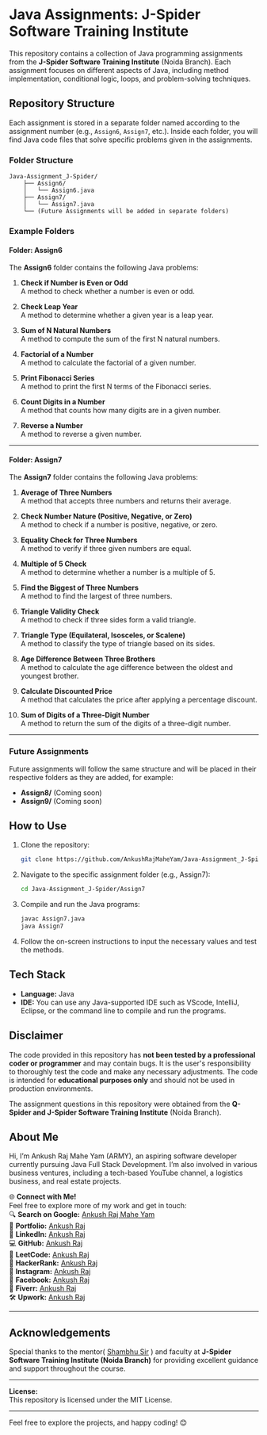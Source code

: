 # Java Assignments: J-Spider Software Training Institute

This repository contains a collection of Java programming assignments from the **J-Spider Software Training Institute** (Noida Branch). Each assignment focuses on different aspects of Java, including method implementation, conditional logic, loops, and problem-solving techniques.

## Repository Structure

Each assignment is stored in a separate folder named according to the assignment number (e.g., `Assign6`, `Assign7`, etc.). Inside each folder, you will find Java code files that solve specific problems given in the assignments.

### Folder Structure

```
Java-Assignment_J-Spider/
    ├── Assign6/
    │   └── Assign6.java
    ├── Assign7/
    │   └── Assign7.java
    └── (Future Assignments will be added in separate folders)
```

### Example Folders

#### Folder: Assign6

The **Assign6** folder contains the following Java problems:

1. **Check if Number is Even or Odd**  
   A method to check whether a number is even or odd.

2. **Check Leap Year**  
   A method to determine whether a given year is a leap year.

3. **Sum of N Natural Numbers**  
   A method to compute the sum of the first N natural numbers.

4. **Factorial of a Number**  
   A method to calculate the factorial of a given number.

5. **Print Fibonacci Series**  
   A method to print the first N terms of the Fibonacci series.

6. **Count Digits in a Number**  
   A method that counts how many digits are in a given number.

7. **Reverse a Number**  
   A method to reverse a given number.

---

#### Folder: Assign7

The **Assign7** folder contains the following Java problems:

1. **Average of Three Numbers**  
   A method that accepts three numbers and returns their average.
   
2. **Check Number Nature (Positive, Negative, or Zero)**  
   A method to check if a number is positive, negative, or zero.

3. **Equality Check for Three Numbers**  
   A method to verify if three given numbers are equal.

4. **Multiple of 5 Check**  
   A method to determine whether a number is a multiple of 5.

5. **Find the Biggest of Three Numbers**  
   A method to find the largest of three numbers.

6. **Triangle Validity Check**  
   A method to check if three sides form a valid triangle.

7. **Triangle Type (Equilateral, Isosceles, or Scalene)**  
   A method to classify the type of triangle based on its sides.

8. **Age Difference Between Three Brothers**  
   A method to calculate the age difference between the oldest and youngest brother.

9. **Calculate Discounted Price**  
   A method that calculates the price after applying a percentage discount.

10. **Sum of Digits of a Three-Digit Number**  
   A method to return the sum of the digits of a three-digit number.

---

### Future Assignments

Future assignments will follow the same structure and will be placed in their respective folders as they are added, for example:

- **Assign8/** (Coming soon)
- **Assign9/** (Coming soon)

## How to Use

1. Clone the repository:
   ```bash
   git clone https://github.com/AnkushRajMaheYam/Java-Assignment_J-Spider.git
   ```

2. Navigate to the specific assignment folder (e.g., Assign7):
   ```bash
   cd Java-Assignment_J-Spider/Assign7
   ```

3. Compile and run the Java programs:
   ```bash
   javac Assign7.java
   java Assign7
   ```

4. Follow the on-screen instructions to input the necessary values and test the methods.

## Tech Stack

- **Language:** Java
- **IDE:** You can use any Java-supported IDE such as VScode, IntelliJ, Eclipse, or the command line to compile and run the programs.

## Disclaimer

The code provided in this repository has **not been tested by a professional coder or programmer** and may contain bugs. It is the user's responsibility to thoroughly test the code and make any necessary adjustments. The code is intended for **educational purposes only** and should not be used in production environments.

The assignment questions in this repository were obtained from the **Q-Spider and J-Spider Software Training Institute** (Noida Branch).

## About Me

Hi, I’m Ankush Raj Mahe Yam (ARMY), an aspiring software developer currently pursuing Java Full Stack Development. I’m also involved in various business ventures, including a tech-based YouTube channel, a logistics business, and real estate projects.

🌐 **Connect with Me!**  
Feel free to explore more of my work and get in touch:  
🔍 **Search on Google:** [Ankush Raj Mahe Yam](https://www.google.com/search?q=ankush+raj+mahe+yam)  
🌟 **Portfolio:** [Ankush Raj](https://ankushrajamaheyam.blogspot.com)  
💼 **LinkedIn:** [Ankush Raj](https://linkedin.com/in/AnkushRajMaheYam)  
💻 **GitHub:** [Ankush Raj](https://github.com/AnkushRajMaheYam)  
🎯 **LeetCode:** [Ankush Raj](https://leetcode.com/u/AnkushRajMaheYam)  
🏅 **HackerRank:** [Ankush Raj](https://www.hackerrank.com/profile/ankushrajmaheyam)  
📸 **Instagram:** [Ankush Raj](https://instagram.com/AnkushRajaMaheYam)  
📘 **Facebook:** [Ankush Raj](https://facebook.com/AnkushRajMaheYam)  
🎨 **Fiverr:** [Ankush Raj](https://www.fiverr.com/ankushrajmaheya)  
🛠️ **Upwork:** [Ankush Raj](https://www.upwork.com/freelancers/~01bf6d1e8483199ba6) 

---
## **Acknowledgements**
Special thanks to the mentor( [Shambhu Sir](https://www.instagram.com/kumarsam07) ) and faculty at **J-Spider Software Training Institute (Noida Branch)** for providing excellent guidance and support throughout the course.

---


**License:**  
This repository is licensed under the MIT License.

---

Feel free to explore the projects, and happy coding! 😊
